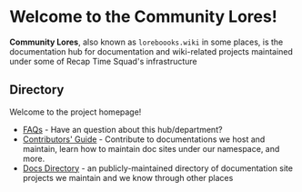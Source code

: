 <!-- markdownlint-disable MD013 -->
# Welcome to the Community Lores!

**Community Lores**, also known as `loreboooks.wiki` in some places, is the documentation hub for documentation and wiki-related projects maintained
under some of Recap Time Squad's infrastructure

## Directory

Welcome to the project homepage!

* [FAQs](faqs.md) - Have an question about this hub/department?
* [Contributors' Guide](contribute/index.md) - Contribute to documentations we host and maintain, learn how to maintain doc sites under our namespace, and more.
* [Docs Directory](directory.md) - an publicly-maintained directory of documentation site projects we maintain and we know through other places
